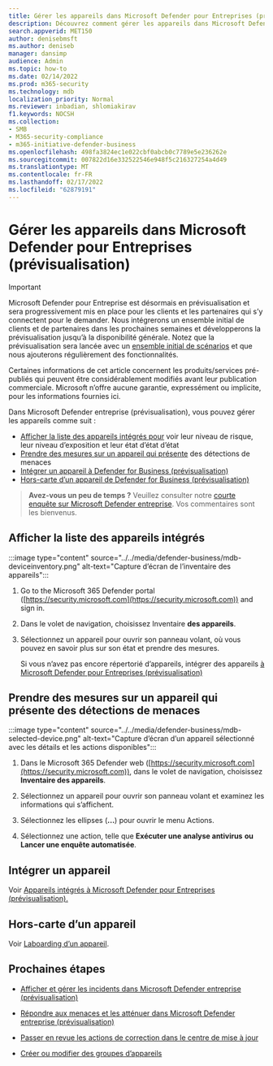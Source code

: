 ```yaml
---
title: Gérer les appareils dans Microsoft Defender pour Entreprises (prévisualisation)
description: Découvrez comment gérer les appareils dans Microsoft Defender entreprise (prévisualisation)
search.appverid: MET150
author: denisebmsft
ms.author: deniseb
manager: dansimp
audience: Admin
ms.topic: how-to
ms.date: 02/14/2022
ms.prod: m365-security
ms.technology: mdb
localization_priority: Normal
ms.reviewer: inbadian, shlomiakirav
f1.keywords: NOCSH
ms.collection:
- SMB
- M365-security-compliance
- m365-initiative-defender-business
ms.openlocfilehash: 498fa3824ec1e022cbf0abcb0c7789e5e236262e
ms.sourcegitcommit: 007822d16e332522546e948f5c216327254a4d49
ms.translationtype: MT
ms.contentlocale: fr-FR
ms.lasthandoff: 02/17/2022
ms.locfileid: "62879191"
---
```

# <a name="manage-devices-in-microsoft-defender-for-business-preview"></a>Gérer les appareils dans Microsoft Defender pour Entreprises (prévisualisation)

> [!IMPORTANT]
> Microsoft Defender pour Entreprise est désormais en prévisualisation et sera progressivement mis en place pour les clients [](https://aka.ms/mdb-preview) et les partenaires qui s’y connectent pour le demander. Nous intégrerons un ensemble initial de clients et de partenaires dans les prochaines semaines et développerons la prévisualisation jusqu’à la disponibilité générale. Notez que la prévisualisation sera lancée avec un [ensemble initial de scénarios](mdb-tutorials.md#try-these-preview-scenarios) et que nous ajouterons régulièrement des fonctionnalités.
> 
> Certaines informations de cet article concernent les produits/services pré-publiés qui peuvent être considérablement modifiés avant leur publication commerciale. Microsoft n’offre aucune garantie, expressément ou implicite, pour les informations fournies ici. 

Dans Microsoft Defender entreprise (prévisualisation), vous pouvez gérer les appareils comme suit :

- [Afficher la liste des appareils intégrés pour](#view-the-list-of-onboarded-devices) voir leur niveau de risque, leur niveau d’exposition et leur état d’état d’état
- [Prendre des mesures sur un appareil qui présente](#take-action-on-a-device-that-has-threat-detections) des détections de menaces
- [Intégrer un appareil à Defender for Business (prévisualisation)](#onboard-a-device)  
- [Hors-carte d’un appareil de Defender for Business (prévisualisation)](#offboard-a-device)

>
> **Avez-vous un peu de temps ?**
> Veuillez consulter notre <a href="https://microsoft.qualtrics.com/jfe/form/SV_0JPjTPHGEWTQr4y" target="_blank">courte enquête sur Microsoft Defender entreprise</a>. Vos commentaires sont les bienvenus.
>

## <a name="view-the-list-of-onboarded-devices"></a>Afficher la liste des appareils intégrés

:::image type="content" source="../../media/defender-business/mdb-deviceinventory.png" alt-text="Capture d’écran de l’inventaire des appareils":::

1. Go to the Microsoft 365 Defender portal ([https://security.microsoft.com](https://security.microsoft.com)) and sign in.

2. Dans le volet de navigation, choisissez Inventaire **des appareils**.

3. Sélectionnez un appareil pour ouvrir son panneau volant, où vous pouvez en savoir plus sur son état et prendre des mesures. 

   Si vous n’avez pas encore répertorié d’appareils, intégrer des appareils [à Microsoft Defender pour Entreprises (prévisualisation)](mdb-onboard-devices.md)

## <a name="take-action-on-a-device-that-has-threat-detections"></a>Prendre des mesures sur un appareil qui présente des détections de menaces

:::image type="content" source="../../media/defender-business/mdb-selected-device.png" alt-text="Capture d’écran d’un appareil sélectionné avec les détails et les actions disponibles":::

1. Dans le Microsoft 365 Defender web ([https://security.microsoft.com](https://security.microsoft.com)), dans le volet de navigation, choisissez **Inventaire des appareils**. 

2. Sélectionnez un appareil pour ouvrir son panneau volant et examinez les informations qui s’affichent.

3. Sélectionnez les ellipses (**...**) pour ouvrir le menu Actions. 

4. Sélectionnez une action, telle que **Exécuter une analyse antivirus** **ou Lancer une enquête automatisée**. 

## <a name="onboard-a-device"></a>Intégrer un appareil

Voir [Appareils intégrés à Microsoft Defender pour Entreprises (prévisualisation).](mdb-onboard-devices.md)

## <a name="offboard-a-device"></a>Hors-carte d’un appareil

Voir [Laboarding d’un appareil](mdb-onboard-devices.md#offboarding-a-device).

## <a name="next-steps"></a>Prochaines étapes

- [Afficher et gérer les incidents dans Microsoft Defender entreprise (prévisualisation)](mdb-view-manage-incidents.md)

- [Répondre aux menaces et les atténuer dans Microsoft Defender entreprise (prévisualisation)](mdb-respond-mitigate-threats.md)

- [Passer en revue les actions de correction dans le centre de mise à jour](mdb-review-remediation-actions.md)

- [Créer ou modifier des groupes d’appareils](mdb-create-edit-device-groups.md)
